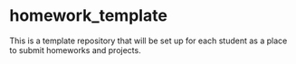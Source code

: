 # homework_template
This is a template repository that will be set up for each student as a place to submit homeworks and projects.
